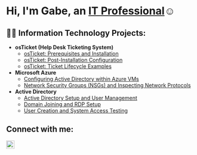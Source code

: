 <h1>Hi, I'm Gabe, an <a href="https://linkedin.com/in/gabe-IT">IT Professional</a>☺</h1>

<h2>👨‍💻 Information Technology Projects:</h2>

- <b>osTicket (Help Desk Ticketing System)</b>
  - [osTicket: Prerequisites and Installation](https://github.com/gabe-IT/osticket-prereqs)
  - [osTicket: Post-Installation Configuration](https://github.com/gabe-IT/post-install-config)
  - [osTicket: Ticket Lifecycle Examples](https://github.com/gabe-IT/ticket-lifecycle)
- <b>Microsoft Azure</b>
  - [Configuring Active Directory within Azure VMs](https://github.com/gabe-IT/configure-ad)
  - [Network Security Groups (NSGs) and Inspecting Network Protocols](https://github.com/gabe-IT/azure-network-protocols)
- <b>Active Directory</b>
  - [Active Directory Setup and User Management](https://github.com/gabe-IT/active-directory-setup-user-management)
  - [Domain Joining and RDP Setup](https://github.com/gabe-IT/domain-joining-rdp-setup)
  - [User Creation and System Access Testing](https://github.com/gabe-IT/user-creation-system-access)


<h2>Connect with me:</h2>


[<img align="left" alt="Josh | LinkedIn" width="22px" src="https://cdn.jsdelivr.net/npm/simple-icons@v3/icons/linkedin.svg" />][linkedin]


[linkedin]: https://linkedin.com/in/gabe-IT

